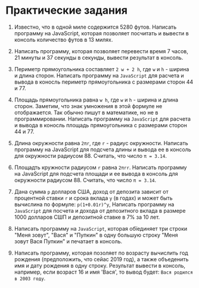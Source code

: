 # Практические задания

1. Известно, что в одной миле содержится 5280 футов. Написать программу на JavaScript, которая позволяет посчитать
и вывести в консоль количество футов в 13 милях. 

2. Написать программу, которая позволяет перевести время 7 часов, 21 минуты и 37 секунды в секунды, вывести результат в консоль.

3. Периметр прямоугольника составляет `2 w + 2 h`, где `w` и `h` - ширина и длина сторон. 
Написать программу на `JavaScript` для расчета и вывода в коносль периметр прямоугольника с размерами сторон 44 и 77.

3. Площадь прямоугольника равна `w h`, где `w` и `h` - ширина и длина сторон. Заметим, что знак умножения в этой формуле не отображается. Так обычно пишут в математике, но не в программировании. Написать программу на `JavaScript` для расчета и вывода в коносль площадь прямоугольника с размерами сторон 44 и 77. 

4. Длина окружности равна `2πr`, где `r` - радиус окружности. Написать программу на JavaScript для подсчета длины и вывода ее в консоль для окружности радиусом 88. Считать, что число `π = 3.14`.

5. Площадть кружности радиусом `r` равна `2πrr`. Написать программу на JavaScript для подсчета площади и ее вывода в консоль для окружности радиусом 88. Считать, что число `π = 3.14`.

6. Дана сумма `p` долларов США, доход от депозита зависит от процентной ставки `r` и срока вклада `y` (в годах) и может быть вычислина по формуле:  `p(1+0.01r)^y`, 
Написать программу на `JavaScript` для посчета и дохода от депозитного вклада в размере 1000 долларов СШП и депозитной ставке в 7% за 10 лет. 

7. Написать программу на `JavaScript`, которая обїединяет три строки "Меня зовут", "Вася" и "Пупкин" в одну большую строку "Меня зовут Вася Пупкин" и печатает в консоль.

8. Написать программу, которая позоляет по возрасту вычислить год рождения (предположить, что сейас 2019 год), а также 
объеденить имя и дату рождения в одну строку. Результат вывести в консоль, например, если возраст 16 и имя 'Вася', то вывод будет: `Вася родился в 2003 году`.
